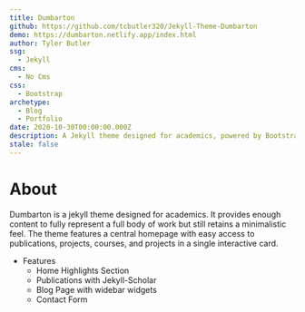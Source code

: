 ```yaml
---
title: Dumbarton
github: https://github.com/tcbutler320/Jekyll-Theme-Dumbarton
demo: https://dumbarton.netlify.app/index.html
author: Tyler Butler
ssg:
  - Jekyll
cms:
  - No Cms
css:
  - Bootstrap
archetype:
  - Blog
  - Portfolio
date: 2020-10-30T00:00:00.000Z
description: A Jekyll theme designed for academics, powered by Bootstrap
stale: false
---
```


# About

Dumbarton is a jekyll theme designed for academics. It provides enough content to fully represent a full body of work but still retains a minimalistic feel. The theme features a central homepage with easy access to publications, projects, courses, and projects in a single interactive card.

- Features
  - Home Highlights Section
  - Publications with Jekyll-Scholar
  - Blog Page with widebar widgets
  - Contact Form
